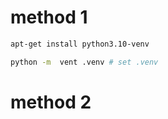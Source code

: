 # method 1

```sh
apt-get install python3.10-venv

python -m  vent .venv # set .venv
```

# method 2


